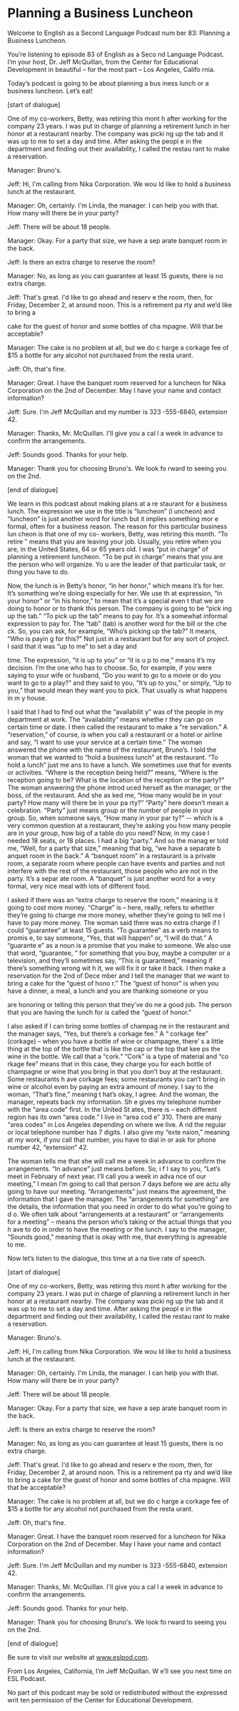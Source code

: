 # Planning a Business Luncheon

Welcome to English as a Second Language Podcast num ber 83: Planning a Business Luncheon.

You’re listening to episode 83 of English as a Seco nd Language Podcast. I’m your host, Dr. Jeff McQuillan, from the Center for Educational Development in beautiful – for the most part – Los Angeles, Califo rnia.

Today’s podcast is going to be about planning a bus iness lunch or a business luncheon. Let’s eat!

[start of dialogue]

One of my co-workers, Betty, was retiring this mont h after working for the company 23 years. I was put in charge of planning a  retirement lunch in her honor at a restaurant nearby. The company was picki ng up the tab and it was up to me to set a day and time. After asking the peopl e in the department and finding out their availability, I called the restau rant to make a reservation.

Manager: Bruno's.

Jeff: Hi, I'm calling from Nika Corporation. We wou ld like to hold a business lunch at the restaurant.

Manager: Oh, certainly. I'm Linda, the manager. I can help you with that. How many will there be in your party?

Jeff: There will be about 18 people.

Manager: Okay. For a party that size, we have a sep arate banquet room in the back.

Jeff: Is there an extra charge to reserve the room?

Manager: No, as long as you can guarantee at least 15 guests, there is no extra charge.

Jeff: That's great. I'd like to go ahead and reserv e the room, then, for Friday, December 2, at around noon. This is a retirement pa rty and we’d like to bring a

cake for the guest of honor and some bottles of cha mpagne. Will that be acceptable?

Manager: The cake is no problem at all, but we do c harge a corkage fee of $15 a bottle for any alcohol not purchased from the resta urant.

Jeff: Oh, that's fine.

Manager: Great. I have the banquet room reserved for a luncheon for Nika Corporation on the 2nd of December. May I have your  name and contact information?

Jeff: Sure. I'm Jeff McQuillan and my number is 323 -555-6840, extension 42.

Manager: Thanks, Mr. McQuillan. I'll give you a cal l a week in advance to confirm the arrangements.

Jeff: Sounds good. Thanks for your help.

Manager: Thank you for choosing Bruno's. We look fo rward to seeing you on the 2nd.

[end of dialogue]

We learn in this podcast about making plans at a re staurant for a business lunch. The expression we use in the title is “luncheon” (l uncheon) and “luncheon” is just another word for lunch but it implies something mor e formal, often for a business reason. The reason for this particular business lun cheon is that one of my co- workers, Betty, was retiring this month. “To retire ” means that you are leaving your job. Usually, you retire when you are, in the United States, 64 or 65 years old. I was “put in charge” of planning a retirement  luncheon. “To be put in charge” means that you are the person who will organize. Yo u are the leader of that particular task, or thing you have to do.

Now, the lunch is in Betty’s honor, “in her honor,”  which means it’s for her. It’s something we’re doing especially for her. We use th at expression, “in your honor” or “in his honor,” to mean that it’s a special even t that we are doing to honor or to thank this person. The company is going to be “pick ing up the tab.” “To pick up the tab” means to pay for. It’s a somewhat informal  expression to pay for. The “tab” (tab) is another word for the bill or the che ck. So, you can ask, for example, “Who’s picking up the tab?” It means, “Who is payin g for this?” Not just in a restaurant but for any sort of project. I said that  it was “up to me” to set a day and

time. The expression, “it is up to you” or “it is u p to me,” means it’s my decision. I’m the one who has to choose. So, for example, if you were saying to your wife or husband, “Do you want to go to a movie or do you  want to go to a play?” and they said to you, “It’s up to you,” or simply, “Up to you,” that would mean they want you to pick. That usually is what happens in m y house.

I said that I had to find out what the “availabilit y” was of the people in my department at work. The “availability” means whethe r they can go on certain time or date. I then called the restaurant to make a “re servation.” A “reservation,” of course, is when you call a restaurant or a hotel or  airline and say, “I want to use your service at a certain time.” The woman answered  the phone with the name of the restaurant, Bruno’s. I told the woman that we wanted to “hold a business lunch” at the restaurant. “To hold a lunch” just me ans to have a lunch. We sometimes use that for events or activities. “Where  is the reception being held?” means, “Where is the reception going to be? What is  the location of the reception or the party?” The woman answering the phone introd uced herself as the manager, or the boss, of the restaurant. And she as ked me, “How many would be in your party? How many will there be in your pa rty?” “Party” here doesn’t mean a celebration. “Party” just means group or the  number of people in your group. So, when someone says, “How many in your par ty?” -- which is a very common question at a restaurant, they’re asking you  how many people are in your group, how big of a table do you need? Now, in  my case I needed 18 seats, or 18 places. I had a big “party.” And so the manag er told me, “Well, for a party that size,” meaning that big, “we have a separate b anquet room in the back.” A “banquet room” in a restaurant is a private room, a  separate room where people can have events and parties and not interfere with the rest of the restaurant, those people who are not in the party. It’s a separ ate room. A “banquet” is just another word for a very formal, very nice meal with  lots of different food.

I asked if there was an “extra charge to reserve the room,” meaning is it going to cost more money. “Charge” is – here, really, refers  to whether they’re going to charge me more money, whether they’re going to tell  me I have to pay more money. The woman said there was no extra charge if I could “guarantee” at least 15 guests. “To guarantee” as a verb means to promis e, to say someone, “Yes, that will happen” or, “I will do that.” A “guarante e” as a noun is a promise that you make to someone. We also use that word, “guarantee, ” for something that you buy, maybe a computer or a television, and they’ll sometimes say, “This is guaranteed,” meaning if there’s something wrong wit h it, we will fix it or take it back. I then make a reservation for the 2nd of Dece mber and I tell the manager that we want to bring a cake for the “guest of hono r.” The “guest of honor” is when you have a dinner, a meal, a lunch and you are  thanking someone or you

are honoring or telling this person that they’ve do ne a good job. The person that you are having the lunch for is called the “guest of honor.”

I also asked if I can bring some bottles of champag ne in the restaurant and the manager says, “Yes, but there’s a corkage fee.” A “ corkage fee” (corkage) – when you have a bottle of wine or champagne, there’ s a little thing at the top of the bottle that is like the cap or the top that kee ps the wine in the bottle.  We call that a “cork.” “Cork” is a type of material and “co rkage fee” means that in this case, they charge you for each bottle of champagne or wine that you bring in that you don’t buy at the restaurant. Some restaurants h ave corkage fees; some restaurants you can’t bring in wine or alcohol even  by paying an extra amount of money. I say to the woman, “That’s fine,” meaning t hat’s okay, I agree. And the woman, the manager, repeats back my information. Sh e gives my telephone number with the “area code” first. In the United St ates, there is – each different region has its own “area code.” I live in “area cod e” 310. There are many “area codes” in Los Angeles depending on where we live. A nd the regular or local telephone number has 7 digits. I also give my “exte nsion,” meaning at my work, if you call that number, you have to dial in or ask for phone number 42, “extension” 42.

The woman tells me that she will call me a week in advance to confirm the arrangements. “In advance” just means before. So, i f I say to you, “Let’s meet in February of next year. I’ll call you a week in adva nce of our meeting,” I mean I’m going to call that person 7 days before we are actu ally going to have our meeting. “Arrangements” just means the agreement, the information that I gave the manager. The “arrangements for something” are the details, the information that you need in order to do what you’re going to d o. We often talk about “arrangements at a restaurant” or “arrangements for  a meeting” – means the person who’s taking or the actual things that you h ave to do in order to have the meeting or the lunch. I say to the manager, “Sounds  good,” meaning that is okay with me, that everything is agreeable to me.

Now let’s listen to the dialogue, this time at a na tive rate of speech.

[start of dialogue]

One of my co-workers, Betty, was retiring this mont h after working for the company 23 years. I was put in charge of planning a  retirement lunch in her honor at a restaurant nearby. The company was picki ng up the tab and it was up to me to set a day and time. After asking the peopl e in the department and finding out their availability, I called the restau rant to make a reservation.

Manager: Bruno's.

Jeff: Hi, I'm calling from Nika Corporation. We wou ld like to hold a business lunch at the restaurant.

Manager: Oh, certainly. I'm Linda, the manager. I can help you with that. How many will there be in your party?

Jeff: There will be about 18 people.

Manager: Okay. For a party that size, we have a sep arate banquet room in the back.

Jeff: Is there an extra charge to reserve the room?

Manager: No, as long as you can guarantee at least 15 guests, there is no extra charge.

Jeff: That's great. I'd like to go ahead and reserv e the room, then, for Friday, December 2, at around noon. This is a retirement pa rty and we’d like to bring a cake for the guest of honor and some bottles of cha mpagne. Will that be acceptable?

Manager: The cake is no problem at all, but we do c harge a corkage fee of $15 a bottle for any alcohol not purchased from the resta urant.

Jeff: Oh, that's fine.

Manager: Great. I have the banquet room reserved for a luncheon for Nika Corporation on the 2nd of December. May I have your  name and contact information?

Jeff: Sure. I'm Jeff McQuillan and my number is 323 -555-6840, extension 42.

Manager: Thanks, Mr. McQuillan. I'll give you a cal l a week in advance to confirm the arrangements.

Jeff: Sounds good. Thanks for your help.

Manager: Thank you for choosing Bruno's. We look fo rward to seeing you on the 2nd.

[end of dialogue]

Be sure to visit our website at www.eslpod.com.

From Los Angeles, California, I’m Jeff McQuillan. W e’ll see you next time on ESL Podcast.

 No part of this podcast may be sold or redistributed without the expressed writ ten permission of the Center for Educational Development.

